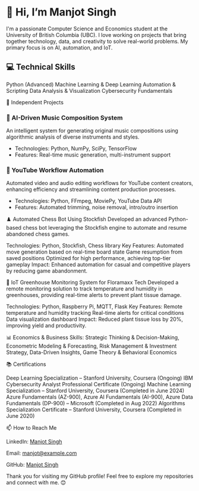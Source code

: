 # 👋 Hi, I’m Manjot Singh  
I'm a passionate Computer Science and Economics student at the University of British Columbia (UBC). I love working on projects that bring together technology, data, and creativity to solve real-world problems. My primary focus is on AI, automation, and IoT.  

## 💻 Technical Skills

Python (Advanced)
Machine Learning & Deep Learning
Automation & Scripting
Data Analysis & Visualization
Cybersecurity Fundamentals

🚀 Independent Projects

### 🎵 AI-Driven Music Composition System  
An intelligent system for generating original music compositions using algorithmic analysis of diverse instruments and styles.  
- Technologies: Python, NumPy, SciPy, TensorFlow  
- Features: Real-time music generation, multi-instrument support

### 🤖 YouTube Workflow Automation  
Automated video and audio editing workflows for YouTube content creators, enhancing efficiency and streamlining content production processes.  
- Technologies: Python, FFmpeg, MoviePy, YouTube Data API  
- Features: Automated trimming, noise removal, intro/outro insertion

♟️ Automated Chess Bot Using Stockfish
Developed an advanced Python-based chess bot leveraging the Stockfish engine to automate and resume abandoned chess games.

Technologies: Python, Stockfish, Chess library
Key Features:
Automated move generation based on real-time board state
Game resumption from saved positions
Optimized for high performance, achieving top-tier gameplay
Impact: Enhanced automation for casual and competitive players by reducing game abandonment.

🏡 IoT Greenhouse Monitoring System for Floramaxx Tech
Developed a remote monitoring solution to track temperature and humidity in greenhouses, providing real-time alerts to prevent plant tissue damage.

Technologies: Python, Raspberry Pi, MQTT, Flask
Key Features:
Remote temperature and humidity tracking
Real-time alerts for critical conditions
Data visualization dashboard
Impact: Reduced plant tissue loss by 20%, improving yield and productivity.

📊 Economics & Business Skills: Strategic Thinking & Decision-Making, Econometric Modeling & Forecasting, Risk Management & Investment Strategy, Data-Driven Insights, Game Theory & Behavioral Economics


📚 Certifications

Deep Learning Specialization – Stanford University, Coursera (Ongoing)
IBM Cybersecurity Analyst Professional Certificate (Ongoing)
Machine Learning Specialization – Stanford University, Coursera (Completed in June 2024)
Azure Fundamentals (AZ-900), Azure AI Fundamentals (AI-900), Azure Data Fundamentals (DP-900) – Microsoft (Completed in Aug 2022)
Algorithms Specialization Certificate – Stanford University, Coursera (Completed in June 2020)

📫 How to Reach Me

LinkedIn: [Manjot Singh](https://www.linkedin.com/in/linkedin.com/in/manjot-singh-b1456717b/)

Email: manjot@example.com

GitHub: [Manjot Singh](https://github.com/EthereousNatsuDragneel)

Thank you for visiting my GitHub profile! Feel free to explore my repositories and connect with me. 😊
